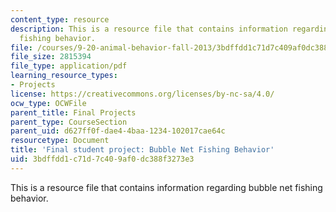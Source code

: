 ```yaml
---
content_type: resource
description: This is a resource file that contains information regarding bubble net
  fishing behavior.
file: /courses/9-20-animal-behavior-fall-2013/3bdffdd1c71d7c409af0dc388f3273e3_MIT9_20F13_Anonymous.pdf
file_size: 2815394
file_type: application/pdf
learning_resource_types:
- Projects
license: https://creativecommons.org/licenses/by-nc-sa/4.0/
ocw_type: OCWFile
parent_title: Final Projects
parent_type: CourseSection
parent_uid: d627ff0f-dae4-4baa-1234-102017cae64c
resourcetype: Document
title: 'Final student project: Bubble Net Fishing Behavior'
uid: 3bdffdd1-c71d-7c40-9af0-dc388f3273e3
---
```

This is a resource file that contains information regarding bubble net fishing behavior.